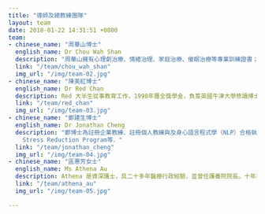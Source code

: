 ```yaml
---
title: "導師及總教練團隊"
layout: team
date: 2018-01-22 14:31:51 +0800
team:
- chinese_name: "周華山博士"
  english_name: Dr Chou Wah Shan
  description: "周華山擁有心理劇治療、情緒治理、家庭治療、催眠治療等專業訓練證書；2006年創辦自在社，2014年與幾位身心靈前輩發起身心靈平台。"
  link: "/team/chou_wah_shan"
  img_url: "/img/team-02.jpg"
- chinese_name: "陳美紅博士"
  english_name: Dr Red Chan
  description: Red 大半生從事教育工作，1998年獲全獎學金，負笈英國牛津大學修讀博士學位，研究當代中國文學的英語翻譯現象，曾於理工大學、嶺南大學及英國的牛津大學、華威大學從事教學、研究工作。
  link: "/team/red_chan"
  img_url: "/img/team-03.jpg"
- chinese_name: "鄭建生博士"
  english_name: Dr Jonathan Cheng
  description: "鄭博士為註冊企業教練、註冊個人教練與及身心語言程式學（NLP）合格執行師，亦獲得生命領袖證書、生命教練證書、能量心理學情緒健康證書、痛症患者自我管理課程、精神健康急救「青少年」修業證書、人格障礙證書及完成Mindfulness-Based
    Stress Reduction Program等．"
  link: "/team/jonathan_cheng"
  img_url: "/img/team-04.jpg"
- chinese_name: "區惠芳女士"
  english_name: Ms Athena Au
  description: Athena 是資深護士，具二十多年醫療行政經驗，並曾任護養院院長。十年前開始兼任家庭輔導義工，致力支持情緒困擾人士及其家人。Athena擅長轉化親密關係的糾結，及協助個案處理兩性關係。
  link: "/team/athena_au"
  img_url: "/img/team-05.jpg"

---
```

